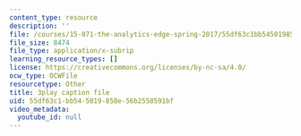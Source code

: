 ```yaml
---
content_type: resource
description: ''
file: /courses/15-071-the-analytics-edge-spring-2017/55df63c1bb545019858e56b2558591bf_EGDQfE7MREw.vtt
file_size: 8474
file_type: application/x-subrip
learning_resource_types: []
license: https://creativecommons.org/licenses/by-nc-sa/4.0/
ocw_type: OCWFile
resourcetype: Other
title: 3play caption file
uid: 55df63c1-bb54-5019-858e-56b2558591bf
video_metadata:
  youtube_id: null
---
```

